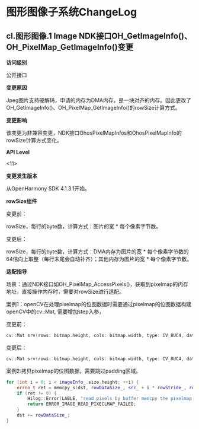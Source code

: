 #  图形图像子系统ChangeLog

## cl.图形图像.1 Image NDK接口OH_GetImageInfo()、OH_PixelMap_GetImageInfo()变更

**访问级别**

公开接口

**变更原因**

Jpeg图片支持硬解码，申请的内存为DMA内存，是一块对齐的内存。因此更改了OH_GetImageInfo()、OH_PixelMap_GetImageInfo()的rowSize计算方式。

**变更影响**

该变更为非兼容变更，NDK接口OhosPixelMapInfos和OhosPixelMapInfo的rowSize计算方式变化。

**API Level**

<11>

**变更发生版本**

从OpenHarmony SDK 4.1.3.1开始。

**rowSize组件**

变更前：

rowSize，每行的byte数，计算方式：图片的宽 * 每个像素字节数。

变更后：

rowSize，每行的byte数，计算方式：DMA内存为图片的宽 * 每个像素字节数的64倍向上取整（每行末尾会自动补齐）；其他内存为图片的宽 * 每个像素字节数。

**适配指导**

场景：通过NDK接口如OH_PixelMap_AccessPixels()，获取到pixelmap的内存地址，直接操作内存时，需要对rowSize进行适配。

案例1：openCV在处理pixelmap的位图数据时需要通过pixelmap的位图数据构建openCV中的cv::Mat, 需要增加step入参，

变更前：

```c++
cv::Mat srv(rows: bitmap.height, cols: bitmap.width, type: CV_8UC4, data: imagePixels);
```

变更后：

```c++
cv::Mat srv(rows: bitmap.height, cols: bitmap.width, type: CV_8UC4, data: imagePixels, step: rowSize);
```

案例2:拷贝pixelmap的位图数据，需要跳过padding区域。

```c++
for (int i = 0; i < imageInfo_.size.height; ++i) {
    errno_t ret = memcpy_s(dst, rowDataSize_, src_ + i * rowStride_, rowDataSize_);
    if (ret != 0) {
        Hilog::Error(LABLE, "read pixels by buffer memcpy the pixelmap data to dst fail, error:%{public}d", ret);
        return ERROR_IMAGE_READ_PIXECLMAP_FAILED;
    }
    dst += rowDataSize_;
}
```
